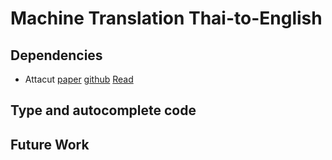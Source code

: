 # Machine Translation Thai-to-English

## Dependencies 
- Attacut [paper](https://arxiv.org/ftp/arxiv/papers/1911/1911.07056.pdf) [github](https://github.com/PyThaiNLP/attacut) [Read](../paper/Attacut.md)

## Type and autocomplete code 

## Future Work